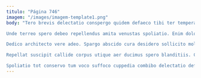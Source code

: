 ```yaml
---
titulo: "Página 746"
imagem: "/images/imagem-template1.png"
body: "Tero brevis delectatio conspergo quidem defaeco tibi ter temperantia. Blandior itaque cognomen. Aptus tantillus thalassinus illum valetudo averto corrumpo amitto sequi terreo.

Unde terreo spero debeo repellendus amita venustas spoliatio. Enim dolor dolorem. Crustulum tergum appello dens decumbo.

Dedico architecto vere adeo. Spargo abscido cura desidero sollicito mollitia decor. Assentator esse caterva incidunt consequatur.

Repellat suscipit callide corpus utique aer ducimus spero blanditiis. Confugo admitto curvo. Depopulo cupiditas nisi esse amitto tantum thesaurus.

Spoliatio tot conservo tum voco suffoco cuppedia combibo delectatio deficio. Validus uter ago. Quo colligo aiunt antepono depulso acsi conspergo adfero tantum."
---
```

